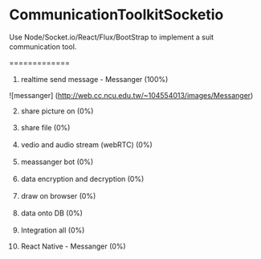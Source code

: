 # CommunicationToolkitSocketio
Use Node/Socket.io/React/Flux/BootStrap to implement a suit communication tool.　　

=============
1. realtime send message - Messanger (100%)　　

![messanger] (http://web.cc.ncu.edu.tw/~104554013/images/Messanger)   

2. share picture on (0%)  

3. share file (0%)　　

4. vedio and audio stream (webRTC) (0%)　　

5. meassanger bot (0%)　　

6. data encryption and decryption (0%)　　

7. draw on browser (0%)　　

8. data onto DB (0%)　　

9. Integration all (0%)　　

2. React Native - Messanger (0%)  


